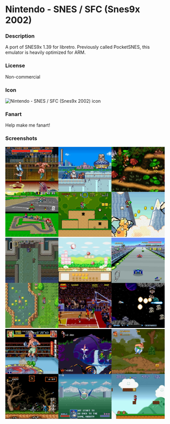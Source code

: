 # Nintendo - SNES / SFC (Snes9x 2002)

### Description

A port of SNES9x 1.39 for libretro. Previously called PocketSNES, this emulator is heavily optimized for ARM.

### License

Non-commercial

### Icon

![Nintendo - SNES / SFC (Snes9x 2002) icon](game.libretro.snes9x2002/resources/icon.png)

### Fanart

Help make me fanart!

### Screenshots

![Nintendo - SNES / SFC (Snes9x 2002) screenshot](game.libretro.snes9x2002/resources/screenshot-01.jpg)
![Nintendo - SNES / SFC (Snes9x 2002) screenshot](game.libretro.snes9x2002/resources/screenshot-02.jpg)
![Nintendo - SNES / SFC (Snes9x 2002) screenshot](game.libretro.snes9x2002/resources/screenshot-03.jpg)
